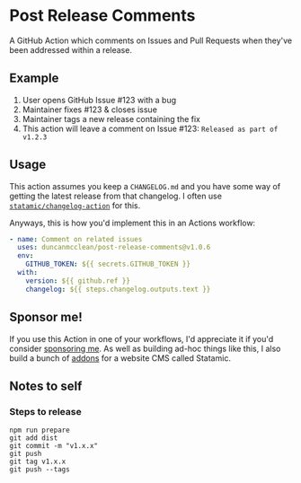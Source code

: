 # Post Release Comments

A GitHub Action which comments on Issues and Pull Requests when they've been addressed within a release.

## Example

1. User opens GitHub Issue #123 with a bug
2. Maintainer fixes #123 & closes issue
3. Maintainer tags a new release containing the fix
4. This action will leave a comment on Issue #123: `Released as part of v1.2.3`

## Usage

This action assumes you keep a `CHANGELOG.md` and you have some way of getting the latest release from that changelog. I often use [`statamic/changelog-action`](https://github.com/statamic/changelog-action) for this.

Anyways, this is how you'd implement this in an Actions workflow:

```yaml
- name: Comment on related issues
  uses: duncanmcclean/post-release-comments@v1.0.6
  env:
    GITHUB_TOKEN: ${{ secrets.GITHUB_TOKEN }}
  with:
    version: ${{ github.ref }}
    changelog: ${{ steps.changelog.outputs.text }}
```

## Sponsor me!

If you use this Action in one of your workflows, I'd appreciate it if you'd consider [sponsoring me](https://github.com/sponsors/duncanmcclean). As well as building ad-hoc things like this, I also build a bunch of [addons](https://github.com/doublethreedigital) for a website CMS called Statamic.

## Notes to self

### Steps to release

```
npm run prepare
git add dist
git commit -m "v1.x.x"
git push
git tag v1.x.x
git push --tags
```
